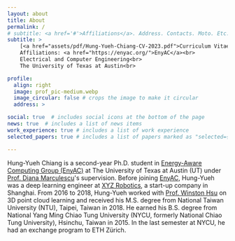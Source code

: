 ```yaml
---
layout: about
title: About
permalink: /
# subtitle: <a href='#'>Affiliations</a>. Address. Contacts. Moto. Etc.
subtitle: >
    [<a href="assets/pdf/Hung-Yueh-Chiang-CV-2023.pdf">Curriculum Vitae</a>] [<a href="assets/pdf/Hung-Yueh-Chiang-Resume-2023.pdf">Résumé</a>]<br>
    Affiliations: <a href="https://enyac.org/">EnyAC</a><br>
    Electrical and Computer Engineering<br>
    The University of Texas at Austin<br>

profile:
  align: right
  image: prof_pic-medium.webp
  image_circular: false # crops the image to make it circular
  address: >

social: true  # includes social icons at the bottom of the page
news: true  # includes a list of news items
work_experience: true # includes a list of work experience
selected_papers: true # includes a list of papers marked as "selected={true}"

---
```


Hung-Yueh Chiang is a second-year Ph.D. student in [Energy-Aware Computing Group (EnyAC)](https://enyac.org/) at The University of Texas at Austin (UT) under [Prof. Diana Marculescu](https://users.ece.utexas.edu/~dianam/)'s supervision. Before joining [EnyAC](https://enyac.org/), Hung-Yueh was a deep learning engineer at [XYZ Robotics](https://www.xyzrobotics.ai/), a start-up company in Shanghai. From 2016 to 2018, Hung-Yueh worked with [Prof. Winston Hsu](https://winstonhsu.info/) on 3D point cloud learning and received his M.S. degree from National Taiwan University (NTU), Taipei, Taiwan in 2018. He earned his B.S. degree from National Yang Ming Chiao Tung University (NYCU, formerly National Chiao Tung University), Hsinchu, Taiwan in 2015. In the last semester at NYCU, he had an exchange program to ETH Zürich.
